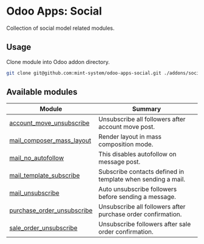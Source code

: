 # Odoo Apps: Social

Collection of social model related modules.

## Usage

Clone module into Odoo addon directory.

```bash
git clone git@github.com:mint-system/odoo-apps-social.git ./addons/social
```

## Available modules

| Module | Summary |
| --- | --- |
| [account_move_unsubscribe](account_move_unsubscribe) |         Unsubscribe all followers after account move post. |
| [mail_composer_mass_layout](mail_composer_mass_layout) |         Render layout in mass composition mode. |
| [mail_no_autofollow](mail_no_autofollow) |         This disables autofollow on message post. |
| [mail_template_subscribe](mail_template_subscribe) |         Subscribe contacts defined in template when sending a mail. |
| [mail_unsubscribe](mail_unsubscribe) |         Auto unsubscribe followers before sending a message. |
| [purchase_order_unsubscribe](purchase_order_unsubscribe) |         Unsubscribe all followers after purchase order confirmation. |
| [sale_order_unsubscribe](sale_order_unsubscribe) |         Unsubscribe followers after sale order confirmation. |
